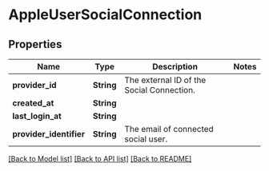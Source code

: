 # AppleUserSocialConnection

## Properties

Name | Type | Description | Notes
------------ | ------------- | ------------- | -------------
**provider_id** | **String** | The external ID of the Social Connection. | 
**created_at** | **String** |  | 
**last_login_at** | **String** |  | 
**provider_identifier** | **String** | The email of connected social user. | 

[[Back to Model list]](../README.md#documentation-for-models) [[Back to API list]](../README.md#documentation-for-api-endpoints) [[Back to README]](../README.md)


